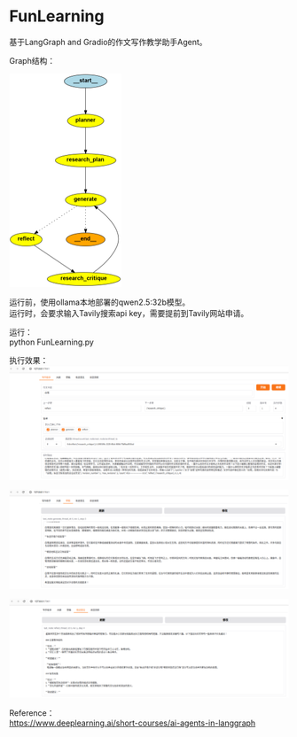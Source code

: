# FunLearning
基于LangGraph and Gradio的作文写作教学助手Agent。  

Graph结构：  

<img src="./images/flow.png" alt="awww" width="202" height="385">

运行前，使用ollama本地部署的qwen2.5:32b模型。  
运行时，会要求输入Tavily搜索api key，需要提前到Tavily网站申请。  

运行：  
python FunLearning.py 

执行效果：  
![awww](./images/gui_1.png)

![awww](./images/gui_2.png)

![awww](./images/gui_3.png)

Reference：  
https://www.deeplearning.ai/short-courses/ai-agents-in-langgraph  

